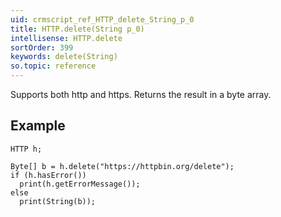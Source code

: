 ```yaml
---
uid: crmscript_ref_HTTP_delete_String_p_0
title: HTTP.delete(String p_0)
intellisense: HTTP.delete
sortOrder: 399
keywords: delete(String)
so.topic: reference
---
```


Supports both http and https. Returns the result in a byte array.



## Example


    HTTP h;
    
    Byte[] b = h.delete("https://httpbin.org/delete");
    if (h.hasError())
      print(h.getErrorMessage());
    else
      print(String(b));


